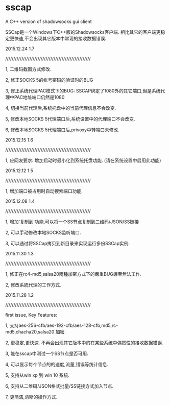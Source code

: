 # sscap
A C++ version of shadowsocks gui client

SSCap是一个Windows下C++版的Shadowsocks客户端. 相比其它的客户端更稳定更快速,不会出现其它版本中常现的接收数据错误.

2015.12.24 1.7

/////////////////////////////////////////////////////

1, 二维码截图方式修改.

2, 修正SOCKS 5的帐号密码的验证时的BUG

3, 修正系统代理PAC模式下的BUG: SSCAP绑定了1080外的其它端口,但是系统代理中PAC地址端口仍然是1080

4, 切换当前代理后,系统托盘中的当前代理信息不会改变.

5, 修改本地SOCKS 5代理端口后,系统设置中的代理端口不会改变.

6, 修改本地SOCKS 5代理端口后,privoxy中转端口未修改.

2015.12.15 1.6

/////////////////////////////////////////////////////

1, 应网友要求: 增加启动时最小化到系统托盘功能. (请在系统设置中启用此功能)

2015.12.12 1.5

/////////////////////////////////////////////////////

1, 增加端口被占用时自动搜索端口功能.

2015.12.08 1.4

/////////////////////////////////////////////////////

1, 增加'复制到'功能,可以将一个SS节点复制到二维码/JSON/SS链接

2, 可以手动修改本地SOCKS监听端口.

3, 可以通过将SSCap拷贝到新目录来实现运行多份SSCap实例.


2015.11.30 1.3

/////////////////////////////////////////////////////

1, 修正在rc4-md5,salsa20兩種加密方式下的嚴重BUG導至無法工作.

2, 修改系統代理的工作方式.


2015.11.28 1.2

/////////////////////////////////////////////////////

first issue, Key Features:

1, 支持aes-256-cfb/aes-192-cfb/aes-128-cfb,md5,rc-md5,chacha20,salsa20 加密.

2, 更稳定,更快速. 不再会出现其它版本中的在某些系统中偶然性的接收数据错误.

3, 能在sscap中测试一个SS节点是否可用.

4, 可以显示每个节点的的速度,流量,错误等统计信息.

5, 支持从win xp 到 win 10 系统.

6, 支持从二维码/JSON格式批量/SS链接方式加入节点.

7, 更简洁,清晰的操作方式.
